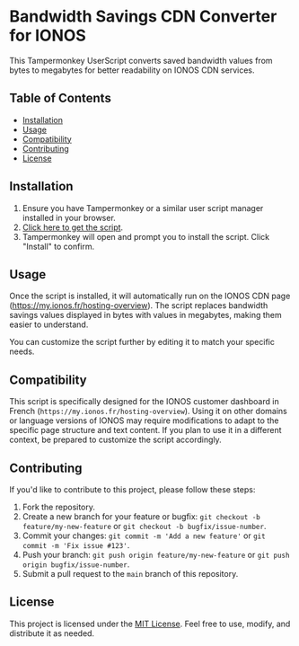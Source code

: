 # Bandwidth Savings CDN Converter for IONOS

This Tampermonkey UserScript converts saved bandwidth values from bytes to megabytes for better readability on IONOS CDN services.

## Table of Contents

- [Installation](#installation)
- [Usage](#usage)
- [Compatibility](#compatibility)
- [Contributing](#contributing)
- [License](#license)

## Installation

1. Ensure you have Tampermonkey or a similar user script manager installed in your browser.
2. [Click here to get the script](https://cdn.bryan-marliere.com/Ionos-bandwithsaving-converter/script.js).
3. Tampermonkey will open and prompt you to install the script. Click "Install" to confirm.

## Usage

Once the script is installed, it will automatically run on the IONOS CDN page (https://my.ionos.fr/hosting-overview). The script replaces bandwidth savings values displayed in bytes with values in megabytes, making them easier to understand.

You can customize the script further by editing it to match your specific needs.

## Compatibility

This script is specifically designed for the IONOS customer dashboard in French (`https://my.ionos.fr/hosting-overview`). Using it on other domains or language versions of IONOS may require modifications to adapt to the specific page structure and text content. If you plan to use it in a different context, be prepared to customize the script accordingly.

## Contributing

If you'd like to contribute to this project, please follow these steps:

1. Fork the repository.
2. Create a new branch for your feature or bugfix: `git checkout -b feature/my-new-feature` or `git checkout -b bugfix/issue-number`.
3. Commit your changes: `git commit -m 'Add a new feature'` or `git commit -m 'Fix issue #123'`.
4. Push your branch: `git push origin feature/my-new-feature` or `git push origin bugfix/issue-number`.
5. Submit a pull request to the `main` branch of this repository.

## License

This project is licensed under the [MIT License](LICENSE). Feel free to use, modify, and distribute it as needed.
